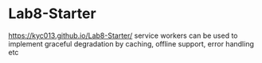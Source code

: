 # Lab8-Starter
https://kyc013.github.io/Lab8-Starter/
service workers can be used to implement graceful degradation by caching, offline support, error handling etc
